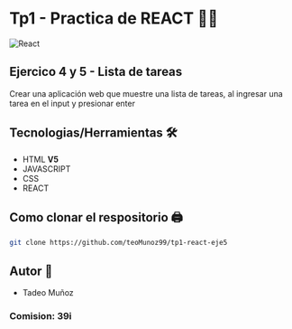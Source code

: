 # Tp1 - Practica de REACT 👨‍💻

![React](https://w7.pngwing.com/pngs/79/518/png-transparent-js-react-js-logo-react-react-native-logos-icon-thumbnail.png)

## Ejercico 4 y 5 - Lista de tareas

Crear una aplicación web que  muestre una lista de tareas, al ingresar una tarea en el input y presionar enter

## Tecnologias/Herramientas 🛠

- HTML **V5**
- JAVASCRIPT
- CSS
- REACT

## Como clonar el respositorio 🖨

```bash
git clone https://github.com/teoMunoz99/tp1-react-eje5
```
## Autor 👦

- Tadeo Muñoz
### Comision: 39i